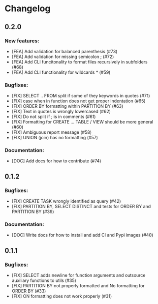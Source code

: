 # Changelog

## 0.2.0

### New features:
* [FEA] Add validation for balanced parenthesis (#73)
* [FEA] Add validation for missing semicolon ; (#72)
* [FEA] Add CLI funcitonality to format files recursively in subfolders (#68)
* [FEA] Add CLI functionality for wildcards * (#59)

### Bugfixes:
* [FIX] SELECT .. FROM split if some of they keywords in quotes (#71)
* [FIX] case when in function does not get proper indentation (#65)
* [FIX] ORDER BY formatting within PARTITION BY (#63)
* [FIX] Text in quotes is wrongly lowercased (#62)
* [FIX] Do not split if ; is in comments (#61)
* [FIX] Formatting for CREATE ... TABLE / VIEW should be more general (#60)
* [FIX] Ambiguous report message (#58)
* [FIX] UNION (join) has no formatting (#57)

### Documentation:
* [DOC] Add docs for how to contribute (#74)

## 0.1.2

### Bugfixes:
* [FIX] CREATE TASK wrongly identified as query (#42)
* [FIX] PARTITION BY, SELECT DISTINCT and tests for ORDER BY and PARTITION BY (#39)

### Documentation:
* [DOC] Write docs for how to install and add CI and Pypi images (#40)

## 0.1.1

### Bugfixes:
* [FIX] SELECT adds newline for function arguments and outsource auxiliary functions to utils (#35)
* [FIX] PARTITION BY not properly formatted and No formatting for ORDER BY (#33)
* [FIX] ON formatting does not work properly (#31)
